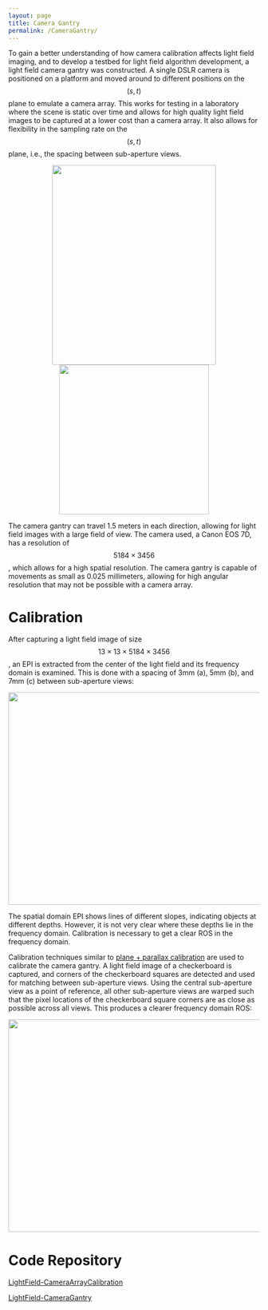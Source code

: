 ```yaml
---
layout: page
title: Camera Gantry
permalink: /CameraGantry/
---
```


To gain a better understanding of how camera calibration affects light field imaging, and to develop a testbed for light field algorithm development, a light field camera gantry was constructed. A single DSLR camera is positioned on a platform and moved around to different positions on the $$(s,t)$$ plane to emulate a camera array. This works for testing in a laboratory where the scene is static over time and allows for high quality light field images to be captured at a lower cost than a camera array. It also allows for flexibility in the sampling rate on the $$(s,t)$$ plane, i.e., the spacing between sub-aperture views.

<p align="center">
  <img width="328" height="400" src="../images/CameraGantry.jpg">
  <img width="300" height="300" src="../images/SceneSetup.jpg">
</p>

The camera gantry can travel 1.5 meters in each direction, allowing for light field images with a large field of view. The camera used, a Canon EOS 7D, has a resolution of $$5184 \times 3456$$, which allows for a high spatial resolution. The camera gantry is capable of movements as small as 0.025 millimeters, allowing for high angular resolution that may not be possible with a camera array.

# Calibration

After capturing a light field image of size $$13 \times 13 \times 5184 \times 3456$$, an EPI is extracted from the center of the light field and its frequency domain is examined. This is done with a spacing of 3mm (a), 5mm (b), and 7mm (c) between sub-aperture views:

<p align="center">
  <img width="600" height="426" src="../images/noRectEPI.png">
</p>

The spatial domain EPI shows lines of different slopes, indicating objects at different depths. However, it is not very clear where these depths lie in the frequency domain. Calibration is necessary to get a clear ROS in the frequency domain.

Calibration techniques similar to [plane + parallax calibration](http://lightfield.stanford.edu/calib.html) are used to calibrate the camera gantry. A light field image of a checkerboard is captured, and corners of the checkerboard squares are detected and used for matching between sub-aperture views. Using the central sub-aperture view as a point of reference, all other sub-aperture views are warped such that the pixel locations of the checkerboard square corners are as close as possible across all views. This produces a clearer frequency domain ROS:

<p align="center">
  <img width="600" height="426" src="../images/rectEPI.png">
</p>

# Code Repository
[LightField-CameraArrayCalibration](https://github.com/johnvorhies/LightField-CameraArrayCalibration)

[LightField-CameraGantry](https://github.com/johnvorhies/LightField-CameraGantry)